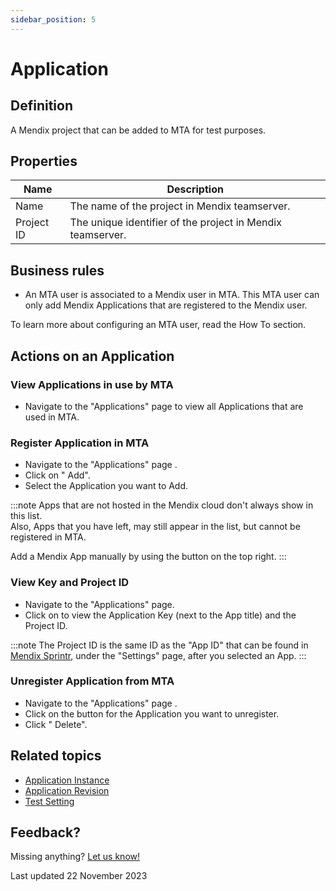 ```yaml
---
sidebar_position: 5
---
```


# Application

## Definition

A Mendix project that can be added to MTA for test purposes. 

## Properties
| Name       | Description                                                |
| ---------- | ---------------------------------------------------------- |
| Name       | The name of the project in Mendix teamserver.              |
| Project ID | The unique identifier of the project in Mendix teamserver. |

## Business rules
- An MTA user is associated to a Mendix user in MTA. This MTA user can only add Mendix Applications that are registered to the Mendix user. 

To learn more about configuring an MTA user, read the How To section.

## Actions on an Application

### View Applications in use by MTA
- Navigate to the "Applications" page to view all Applications that are used in MTA.

### Register Application in MTA
- Navigate to the "Applications" page .
- Click on "<i class="fal fa-plus-circle"></i> Add".
- Select the Application you want to Add.

:::note
Apps that are not hosted in the Mendix cloud don't always show in this list.<br/>
Also, Apps that you have left, may still appear in the list, but cannot be registered in MTA.

Add a Mendix App manually by using the <i class="fas fa-ellipsis"></i> button on the top right.
:::

### View Key and Project ID
- Navigate to the "Applications" page.
- Click on <i class="fal fa-info-circle"></i> to view the Application Key (next to the App title) and the Project ID.

:::note
The Project ID is the same ID as the "App ID" that can be found in [Mendix Sprintr](https://sprintr.home.mendix.com/), under the "Settings" page, after you selected an App.
:::

### Unregister Application from MTA
- Navigate to the "Applications" page .
- Click on the <i class="fas fa-ellipsis"></i> button for the Application you want to unregister.
- Click "<i class="fal fa-trash-can"></i> Delete".

## Related topics
- [Application Instance](application-instance)
- [Application Revision](application-revision)
- [Test Setting](test-setting)

## Feedback?
Missing anything? [Let us know!](mailto:support@menditect.com)

Last updated 22 November 2023